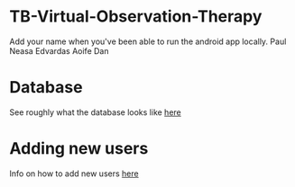 # TB-Virtual-Observation-Therapy
Add your name when you've been able to run the android app locally.
Paul
Neasa
Edvardas
Aoife
Dan

# Database
See roughly what the database looks like [here](./Documentation/DatabaseSpec.md)

# Adding new users
Info on how to add new users [here](./Documentation/AddingNewUsers.md)
